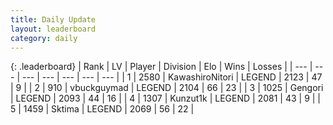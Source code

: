```yaml
---
title: Daily Update
layout: leaderboard
category: daily
---
```


{: .leaderboard}
| Rank | LV | Player | Division | Elo | Wins | Losses |
| --- | --- | --- | --- | --- | --- | --- |
| <span data-change="0">1</span> | 2580 | <span title="ID: 164871">KawashiroNitori</span> | LEGEND | <span data-change="1">2123</span> | <span data-change="6">47</span> | <span data-change="2">9</span> |
| <span data-change="3">2</span> | 910 | <span title="ID: 418052">vbuckguymad</span> | LEGEND | <span data-change="54">2104</span> | <span data-change="24">66</span> | <span data-change="6">23</span> |
| <span data-change="0">3</span> | 1025 | <span title="ID: 294236">Gengori</span> | LEGEND | <span data-change="31">2093</span> | <span data-change="11">44</span> | <span data-change="3">16</span> |
| <span data-change="0">4</span> | 1307 | <span title="ID: 392407">Kunzut1k</span> | LEGEND | <span data-change="30">2081</span> | <span data-change="6">43</span> | <span data-change="0">9</span> |
| <span data-change="-3">5</span> | 1459 | <span title="ID: 353063">Sktima</span> | LEGEND | <span data-change="0">2069</span> | <span data-change="0">56</span> | <span data-change="0">22</span> |